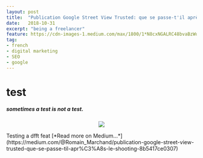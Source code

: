 ```yaml
---
layout: post
title:  "Publication Google Street View Trusted: que se passe-t'il après le shooting?"
date:   2018-10-31
excerpt: "being a freelancer"
feature: https://cdn-images-1.medium.com/max/1800/1*N8cxNGALRC48bvaBzWuHKg.png
tag: 
- french 
- digital marketing 
- SEO 
- google
---
```



# **test**
##### *sometimes a test is not a test*.
<center><figure>
	<a href="https://cdn-images-1.medium.com/max/1600/1*a8hr3MRxAoxqAiE1QdE4sg.png"><img src="https://cdn-images-1.medium.com/max/1600/1*a8hr3MRxAoxqAiE1QdE4sg.png"></a>
	<figcaption><a href="https://cdn-images-1.medium.com/max/1600/1*a8hr3MRxAoxqAiE1QdE4sg.png" title="Panoramique intérieur voiture"></a></figcaption>
</figure></center>
Testing a dfft feat  
[*Read more on Medium...*](https://medium.com/@Romain_Marchand/publication-google-street-view-trusted-que-se-passe-til-apr%C3%A8s-le-shooting-8b5417ce0307)
